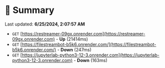 # 📖 Summary
Last updated: **6/25/2024, 2:07:57 AM**

- `GET` [https://restreamer-09gx.onrender.com](https://restreamer-09gx.onrender.com) - **Up** (21414ms)
- `GET` [https://filestreambot-b5k6.onrender.com/](https://filestreambot-b5k6.onrender.com/) - **Down** (247ms)
- `GET` [https://jupyterlab-python3-12-3.onrender.com](https://jupyterlab-python3-12-3.onrender.com) - **Down** (163ms)
